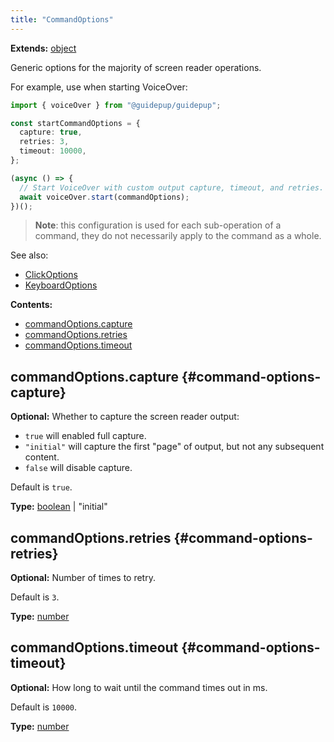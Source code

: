 ```yaml
---
title: "CommandOptions"
---
```


**Extends:** [object]

Generic options for the majority of screen reader operations.

For example, use when starting VoiceOver:

```ts
import { voiceOver } from "@guidepup/guidepup";

const startCommandOptions = {
  capture: true,
  retries: 3,
  timeout: 10000,
};

(async () => {
  // Start VoiceOver with custom output capture, timeout, and retries.
  await voiceOver.start(commandOptions);
})();
```

> **Note**: this configuration is used for each sub-operation of a command, they do not necessarily apply to the command as a whole.

See also:

- [ClickOptions]
- [KeyboardOptions]

**Contents:**

- [commandOptions.capture](./class-command-options#command-options-capture)
- [commandOptions.retries](./class-command-options#command-options-retries)
- [commandOptions.timeout](./class-command-options#command-options-timeout)

## commandOptions.capture {#command-options-capture}

**Optional:** Whether to capture the screen reader output:

- `true` will enabled full capture.
- `"initial"` will capture the first "page" of output, but not any subsequent content.
- `false` will disable capture.

Default is `true`.

**Type:** [boolean] | "initial"

## commandOptions.retries {#command-options-retries}

**Optional:** Number of times to retry.

Default is `3`.

**Type:** [number]

## commandOptions.timeout {#command-options-timeout}

**Optional:** How long to wait until the command times out in ms.

Default is `10000`.

**Type:** [number]

[clickoptions]: ./class-click-options "ClickOptions"
[keyboardoptions]: ./class-keyboard-options "KeyboardOptions"
[boolean]: https://developer.mozilla.org/en-US/docs/Web/JavaScript/Reference/Global_Objects/Boolean "boolean"
[number]: https://developer.mozilla.org/en-US/docs/Web/JavaScript/Reference/Global_Objects/Number "number"
[object]: https://developer.mozilla.org/en-US/docs/Web/JavaScript/Reference/Global_Objects/Object "object"
